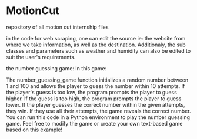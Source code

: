 # MotionCut
repository of all motion cut internship files 




in the code for web scraping, one can edit the source ie: the website from where we take information, as well as the destination.
Additionaly, the sub classes and parameters such as weather and humidity can also be edited to suit the user's requirements.




the number guessing game:
In this game:

The number_guessing_game function initializes a random number between 1 and 100 and allows the player to guess the number within 10 attempts.
If the player's guess is too low, the program prompts the player to guess higher. If the guess is too high, the program prompts the player to guess lower.
If the player guesses the correct number within the given attempts, they win. If they use all their attempts, the game reveals the correct number.
You can run this code in a Python environment to play the number guessing game. Feel free to modify the game or create your own text-based game based on this example!
